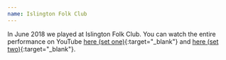 ```yaml
---
name: Islington Folk Club
---
```


In June 2018 we played at Islington Folk Club. You can watch the entire performance on YouTube [here (set one)](https://www.youtube.com/watch?v=F8MT6QWvJJo&list=PLgt6GlmNZr17lu9u82C5Urtjp5RRR_J90){:target="_blank"} and [here (set two)](https://www.youtube.com/watch?v=TGd5IANe6-8&list=PLgt6GlmNZr15TKT9m__MicnTX2NPXN2O0){:target="_blank"}.
